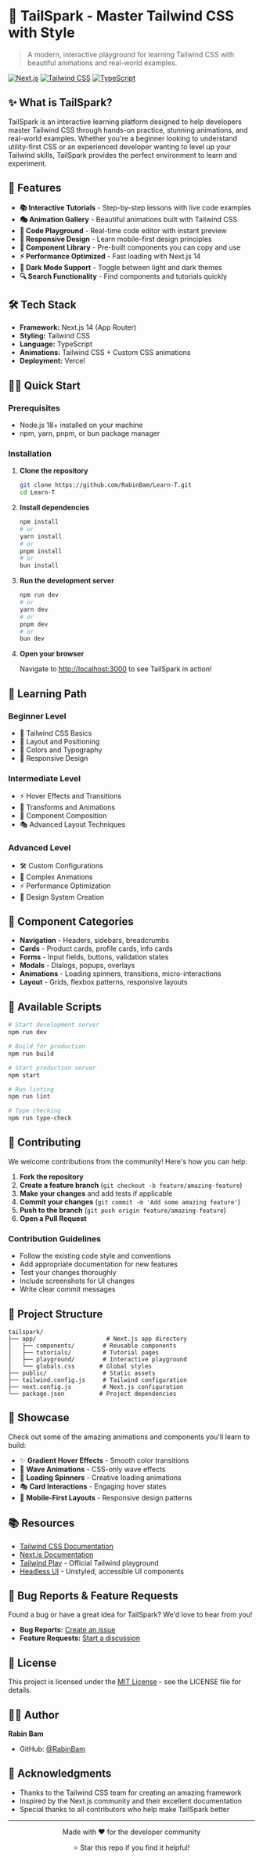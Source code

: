 # 🎨 TailSpark - Master Tailwind CSS with Style

> A modern, interactive playground for learning Tailwind CSS with beautiful animations and real-world examples.

[![Next.js](https://img.shields.io/badge/Next.js-14-black?style=for-the-badge&logo=next.js)](https://nextjs.org)
[![Tailwind CSS](https://img.shields.io/badge/Tailwind_CSS-06B6D4?style=for-the-badge&logo=tailwind-css&logoColor=white)](https://tailwindcss.com)
[![TypeScript](https://img.shields.io/badge/TypeScript-007ACC?style=for-the-badge&logo=typescript&logoColor=white)](https://www.typescriptlang.org)

## ✨ What is TailSpark?

TailSpark is an interactive learning platform designed to help developers master Tailwind CSS through hands-on practice, stunning animations, and real-world examples. Whether you're a beginner looking to understand utility-first CSS or an experienced developer wanting to level up your Tailwind skills, TailSpark provides the perfect environment to learn and experiment.

## 🚀 Features

- **📚 Interactive Tutorials** - Step-by-step lessons with live code examples
- **🎭 Animation Gallery** - Beautiful animations built with Tailwind CSS
- **🎯 Code Playground** - Real-time code editor with instant preview
- **📱 Responsive Design** - Learn mobile-first design principles
- **🎨 Component Library** - Pre-built components you can copy and use
- **⚡ Performance Optimized** - Fast loading with Next.js 14
- **🌙 Dark Mode Support** - Toggle between light and dark themes
- **🔍 Search Functionality** - Find components and tutorials quickly

## 🛠️ Tech Stack

- **Framework:** Next.js 14 (App Router)
- **Styling:** Tailwind CSS
- **Language:** TypeScript
- **Animations:** Tailwind CSS + Custom CSS animations
- **Deployment:** Vercel

## 🏃‍♂️ Quick Start

### Prerequisites

- Node.js 18+ installed on your machine
- npm, yarn, pnpm, or bun package manager

### Installation

1. **Clone the repository**
   ```bash
   git clone https://github.com/RabinBam/Learn-T.git
   cd Learn-T
   ```

2. **Install dependencies**
   ```bash
   npm install
   # or
   yarn install
   # or
   pnpm install
   # or
   bun install
   ```

3. **Run the development server**
   ```bash
   npm run dev
   # or
   yarn dev
   # or
   pnpm dev
   # or
   bun dev
   ```

4. **Open your browser**
   
   Navigate to [http://localhost:3000](http://localhost:3000) to see TailSpark in action!

## 📖 Learning Path

### Beginner Level
- 🎯 Tailwind CSS Basics
- 📐 Layout and Positioning
- 🎨 Colors and Typography
- 📱 Responsive Design

### Intermediate Level
- ⚡ Hover Effects and Transitions
- 🔄 Transforms and Animations
- 🧩 Component Composition
- 🎭 Advanced Layout Techniques

### Advanced Level
- 🛠️ Custom Configurations
- 🎪 Complex Animations
- ⚡ Performance Optimization
- 🎨 Design System Creation

## 🎨 Component Categories

- **Navigation** - Headers, sidebars, breadcrumbs
- **Cards** - Product cards, profile cards, info cards
- **Forms** - Input fields, buttons, validation states
- **Modals** - Dialogs, popups, overlays
- **Animations** - Loading spinners, transitions, micro-interactions
- **Layout** - Grids, flexbox patterns, responsive layouts

## 📝 Available Scripts

```bash
# Start development server
npm run dev

# Build for production
npm run build

# Start production server
npm start

# Run linting
npm run lint

# Type checking
npm run type-check
```

## 🤝 Contributing

We welcome contributions from the community! Here's how you can help:

1. **Fork the repository**
2. **Create a feature branch** (`git checkout -b feature/amazing-feature`)
3. **Make your changes** and add tests if applicable
4. **Commit your changes** (`git commit -m 'Add some amazing feature'`)
5. **Push to the branch** (`git push origin feature/amazing-feature`)
6. **Open a Pull Request**

### Contribution Guidelines

- Follow the existing code style and conventions
- Add appropriate documentation for new features
- Test your changes thoroughly
- Include screenshots for UI changes
- Write clear commit messages

## 📁 Project Structure

```
tailspark/
├── app/                    # Next.js app directory
│   ├── components/        # Reusable components
│   ├── tutorials/         # Tutorial pages
│   ├── playground/        # Interactive playground
│   └── globals.css       # Global styles
├── public/                # Static assets
├── tailwind.config.js     # Tailwind configuration
├── next.config.js         # Next.js configuration
└── package.json          # Project dependencies
```

## 🌟 Showcase

Check out some of the amazing animations and components you'll learn to build:

- ✨ **Gradient Hover Effects** - Smooth color transitions
- 🌊 **Wave Animations** - CSS-only wave effects
- 🔄 **Loading Spinners** - Creative loading animations
- 🎭 **Card Interactions** - Engaging hover states
- 📱 **Mobile-First Layouts** - Responsive design patterns

## 📚 Resources

- [Tailwind CSS Documentation](https://tailwindcss.com/docs)
- [Next.js Documentation](https://nextjs.org/docs)
- [Tailwind Play](https://play.tailwindcss.com) - Official Tailwind playground
- [Headless UI](https://headlessui.dev) - Unstyled, accessible UI components

## 🐛 Bug Reports & Feature Requests

Found a bug or have a great idea for TailSpark? We'd love to hear from you!

- **Bug Reports:** [Create an issue](https://github.com/RabinBam/Learn-T/issues)
- **Feature Requests:** [Start a discussion](https://github.com/RabinBam/Learn-T/discussions)

## 📄 License

This project is licensed under the [MIT License](LICENSE) - see the LICENSE file for details.

## 👨‍💻 Author

**Rabin Bam**
- GitHub: [@RabinBam](https://github.com/RabinBam)

## 🙏 Acknowledgments

- Thanks to the Tailwind CSS team for creating an amazing framework
- Inspired by the Next.js community and their excellent documentation
- Special thanks to all contributors who help make TailSpark better

---

<div align="center">
  <p>Made with ❤️ for the developer community</p>
  <p>⭐ Star this repo if you find it helpful!</p>
</div>